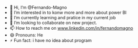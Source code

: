- 👋 Hi, I’m @Fernando-Magno
- 👀 I’m interested in to konw more and more about power BI
- 🌱 I’m currently learning and pratice in my current job
- 💞️ I’m looking to collaborate on new project.
- 📫 How to reach me on www.linkedin.com/in/fernandomagno
- 😄 Pronouns: He 
- ⚡ Fun fact: i have no idea about program
<!---
Fernando-Magno/Fernando-Magno is a ✨ special ✨ repository because its `README.md` (this file) appears on your GitHub profile.
You can click the Preview link to take a look at your changes.
--->
